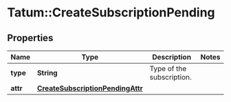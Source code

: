 # Tatum::CreateSubscriptionPending

## Properties
Name | Type | Description | Notes
------------ | ------------- | ------------- | -------------
**type** | **String** | Type of the subscription. | 
**attr** | [**CreateSubscriptionPendingAttr**](CreateSubscriptionPendingAttr.md) |  | 

